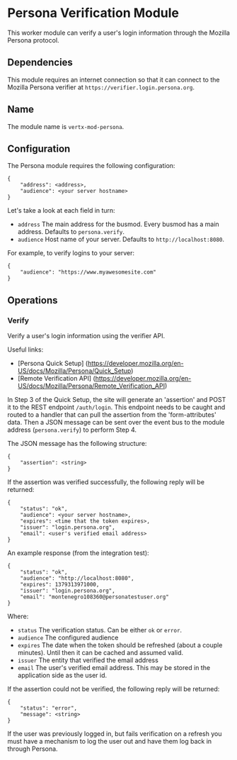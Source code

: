 # Persona Verification Module

This worker module can verify a user's login information through the Mozilla Persona protocol.

## Dependencies

This module requires an internet connection so that it can connect to the Mozilla Persona verifier at `https://verifier.login.persona.org`.

## Name

The module name is `vertx-mod-persona`.

## Configuration

The Persona module requires the following configuration:

    {
        "address": <address>,
        "audience": <your server hostname>
    }

Let's take a look at each field in turn:

* `address` The main address for the busmod. Every busmod has a main address. Defaults to `persona.verify`.
* `audience` Host name of your server. Defaults to `http://localhost:8080`.

For example, to verify logins to your server:

    {
        "audience": "https://www.myawesomesite.com"
    }

## Operations

### Verify
Verify a user's login information using the verifier API.

Useful links:

* [Persona Quick Setup] (https://developer.mozilla.org/en-US/docs/Mozilla/Persona/Quick_Setup)
* [Remote Verification API] (https://developer.mozilla.org/en-US/docs/Mozilla/Persona/Remote_Verification_API)

In Step 3 of the Quick Setup, the site will generate an 'assertion' and POST it to the REST endpoint `/auth/login`. This endpoint needs to be caught and routed to a handler that can pull the assertion from the 'form-attributes' data. Then a JSON message can be sent over the event bus to the module address (`persona.verify`) to perform Step 4. 

The JSON message has the following structure:

    {
        "assertion": <string>
    }

If the assertion was verified successfully, the following reply will be returned:

    {
        "status": "ok",
        "audience": <your server hostname>,
        "expires": <time that the token expires>,
        "issuer": "login.persona.org",
        "email": <user's verified email address>
    }

An example response (from the integration test):

    {
        "status": "ok",
        "audience": "http://localhost:8080",
        "expires": 1379313971000,
        "issuer": "login.persona.org",
        "email": "montenegro108360@personatestuser.org"
    }

Where:

* `status` The verification status. Can be either `ok` or `error`.
* `audience` The configured audience
* `expires` The date when the token should be refreshed (about a couple minutes). Until then it can be cached and assumed valid.
* `issuer` The entity that verified the email address
* `email` The user's verified email address. This may be stored in the application side as the user id.

If the assertion could not be verified, the following reply will be returned:

    {
        "status": "error",
        "message": <string>
    }

If the user was previously logged in, but fails verification on a refresh you must have a mechanism to log the user out and have them log back in through Persona.
